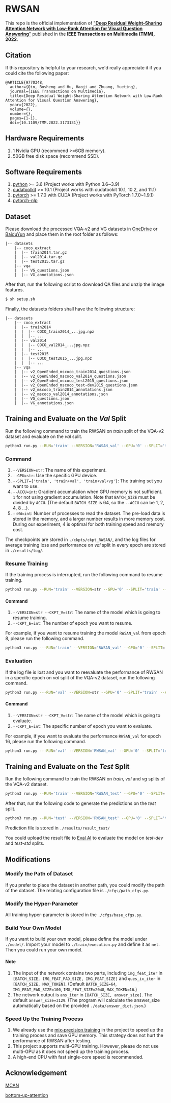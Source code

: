 # RWSAN
This repo is the official implementation of ["**Deep Residual Weight-Sharing Attention Network with Low-Rank Attention for Visual Question Answering**"](https://ieeexplore.ieee.org/document/9770348) published in the **IEEE Transactions on Multimedia (TMM), 2022**.

## Citation
If this repository is helpful to your research, we'd really appreciate it if you could cite the following paper:

```
@ARTICLE{9770348,
  author={Qin, Bosheng and Hu, Haoji and Zhuang, Yueting},
  journal={IEEE Transactions on Multimedia}, 
  title={Deep Residual Weight-Sharing Attention Network with Low-Rank Attention for Visual Question Answering}, 
  year={2022},
  volume={},
  number={},
  pages={1-1},
  doi={10.1109/TMM.2022.3173131}}
  ```

## Hardware Requirements
1. 1 Nvidia GPU (recommend >=6GB memory).
2. 50GB free disk space (recommend SSD).

## Software Requirements
1. [python](https://www.python.org/downloads/) >= 3.6 (Project works with Python 3.6~3.9)
2. [cudatoolkit](https://developer.nvidia.com/cuda-toolkit) >= 10.1 (Project works with cudatookit 10.1, 10.2, and 11.1)
3. [pytorch](http://pytorch.org/) >= 1.7.0 with CUDA (Project works with PyTorch 1.7.0~1.9.1)
4. [pytorch-nlp](https://pypi.org/project/pytorch-nlp/)

## Dataset
Please download the processed VQA-v2 and VG datasets in [OneDrive](https://zjueducn-my.sharepoint.com/:f:/g/personal/3170105600_zju_edu_cn/EqXAXyjnYE1Dn4hMOoRnO6IBV78-cS2HSJsW2vZzpmKkaQ?e=cHf8H9) or [BaiduYun](https://pan.baidu.com/s/19PdZwXWx2vhByfKxZt9oCw?pwd=rwsa) and place them in the root folder as follows:

```angular2html
|-- datasets
	|-- coco_extract
	|  |-- train2014.tar.gz
	|  |-- val2014.tar.gz
	|  |-- test2015.tar.gz
	|-- vqa
	|  |-- VG_questions.json
	|  |-- VG_annotations.json
```

After that, run the following script to download QA files and unzip the image features.

```bash
$ sh setup.sh
```

Finally, the datasets folders shall have the following structure:

```angular2html
|-- datasets
	|-- coco_extract
	|  |-- train2014
	|  |  |-- COCO_train2014_...jpg.npz
	|  |  |-- ...
	|  |-- val2014
	|  |  |-- COCO_val2014_...jpg.npz
	|  |  |-- ...
	|  |-- test2015
	|  |  |-- COCO_test2015_...jpg.npz
	|  |  |-- ...
	|-- vqa
	|  |-- v2_OpenEnded_mscoco_train2014_questions.json
	|  |-- v2_OpenEnded_mscoco_val2014_questions.json
	|  |-- v2_OpenEnded_mscoco_test2015_questions.json
	|  |-- v2_OpenEnded_mscoco_test-dev2015_questions.json
	|  |-- v2_mscoco_train2014_annotations.json
	|  |-- v2_mscoco_val2014_annotations.json
	|  |-- VG_questions.json
	|  |-- VG_annotations.json
```

## Training and Evaluate on the *Val* Split
Run the following command to train the RWSAN on *train* split of the VQA-v2 dataset and evaluate on the *val* split.

```bash
python3 run.py --RUN='train' --VERSION='RWSAN_val' --GPU='0' --SPLIT='train' --ACCU=1 --NW=4
```

### Command
1. ```--VERSION=str```: The name of this experiment.
2. ```--GPU=str```: Use the specific GPU device.
3. ```--SPLIT={'train', 'train+val', 'train+val+vg'}```: The training set you want to use.
4. ```--ACCU=int```: Gradient accumulation when GPU memory is not sufficient. ```1``` for not using gradient accumulation. Note that `BATCH_SIZE` must be divided by ```ACCU```. (The default `BATCH_SIZE` is 64, so the ```--ACCU``` can be 1, 2, 4, 8 ...).
5. ```--NW=int```: Number of processes to read the dataset. The pre-load data is stored in the memory, and a larger number results in more memory cost. During our experiment, 4 is optimal for both training speed and memory cost.

The checkpoints are stored in ```./ckpts/ckpt_RWSAN/```, and the log files for average training loss and performance on *val* split in every epoch are stored in ```./results/log/```.

### Resume Training

If the training process is interrupted, run the following command to resume training. 

```bash
python3 run.py --RUN='train' --VERSION=str --GPU='0' --SPLIT='train' --ACCU=1 --NW=4 --RESUME=True --CKPT_V=str --CKPT_E=int
```

#### Command

1. ```--VERSION=str --CKPT_V=str```: The name of the model which is going to resume training.
2. ```--CKPT_E=int```: The number of epoch you want to resume.


For example, if you want to resume training the model ```RWSAN_val``` from epoch 8, please run the following command.

```bash
python3 run.py ---RUN='train' --VERSION='RWSAN_val' --GPU='0' --SPLIT='train' --ACCU=1 --NW=4 --RESUME=True --CKPT_V='RWSAN_val' --CKPT_E=8
```

### Evaluation

If the log file is lost and you want to reevaluate the performance of RWSAN in a specific epoch on *val* split of the VQA-v2 dataset, run the following command.

```bash
python3 run.py ---RUN='val' --VERSION=str --GPU='0' --SPLIT='train' --ACCU=1 --NW=4 --RESUME=True --CKPT_V=str --CKPT_E=int
```

#### Command

1. ```--VERSION=str --CKPT_V=str```: The name of the model which is going to evaluate.
2. ```--CKPT_E=int```: The specific number of epoch you want to evaluate.

For example, if you want to evaluate the performance ```RWSAN_val``` for epoch 16, please run the following command.

```bash
python3 run.py ---RUN='val' --VERSION='RWSAN_val' --GPU='0' --SPLIT='train' --ACCU=1 --NW=4 --RESUME=True --CKPT_V='RWSAN_val' --CKPT_E=16
```


## Training and Evaluate on the *Test* Split

Run the following command to train the RWSAN on *train*, *val* and *vg* splits of the VQA-v2 dataset.

```bash
python3 run.py --RUN='train' --VERSION='RWSAN_test' --GPU='0' --SPLIT='train+val+vg' --ACCU=1 --NW=4
```

After that, run the following code to generate the predictions on the *test* split.

```bash
python3 run.py --RUN='test' --VERSION='RWSAN_test' --GPU='0' --SPLIT='train+val+vg' --ACCU=1 --NW=4 --RESUME=True --CKPT_V='RWSAN_test' --CKPT_E=16
```

Prediction file is stored in ```./results/result_test/```

You could upload the result file to [Eval AI](https://eval.ai/web/challenges/challenge-page/830/overview) to evaluate the model on *test-dev* and *test-std* splits.

## Modifications

### Modify the Path of Dataset

If you prefer to place the dataset in another path, you could modify the path of the dataset. The relating configuration file is ```./cfgs/path_cfgs.py```.

### Modify the Hyper-Parameter

All training hyper-parameter is stored in the ```./cfgs/base_cfgs.py```.

### Build Your Own Model

If you want to build your own model, please define the model under ```./model/```. Import your model to ```./train/execution.py``` and define it as ```net```. Then you could run your own model.

#### Note
1. The input of the network contains two parts, including ```img_feat_iter``` in ```[BATCH_SIZE, IMG_FEAT_PAD_SIZE, IMG_FEAT_SIZE]``` and ```ques_ix_iter``` in ```[BATCH_SIZE, MAX_TOKEN]```. (Default ```BATCH_SIZE=64```, ```IMG_FEAT_PAD_SIZE=100```, ```IMG_FEAT_SIZE=2048```, ```MAX_TOKEN=16```.)
2. The network output is ```ans_iter``` in ```[BATCH_SIZE, answer_size]```. The default ```answer_size=3129```. (The program will calculate the answer_size automatically based on the provided ```./data/answer_dict.json```.)

### Speed Up the Training Process

1. We already use the [mix-precision training](https://pytorch.org/docs/stable/notes/amp_examples.html) in the project to speed up the training process and save GPU memory. This strategy does not hurt the performance of RWSAN after testing.
2. This project supports multi-GPU training. However, please do not use multi-GPU as it does not speed up the training process.
3. A high-end CPU with fast single-core speed is recommended.


## Acknowledgement
[MCAN](https://github.com/MILVLG/mcan-vqa)

[bottom-up-attention](https://github.com/peteanderson80/bottom-up-attention)
